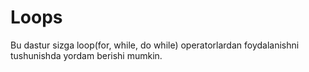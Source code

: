 # Loops
Bu dastur sizga loop(for, while, do while) operatorlardan foydalanishni tushunishda yordam berishi mumkin.

